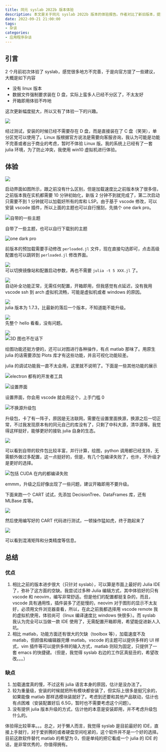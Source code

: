 ```yaml
---
title: 同元 syslab 2022b 版本体验
description: 本文是关于同元 syslab 2022b 版本的体验报告。作者对比了新旧版本，提到新版本在安装、启动速度、主题、预加载、自动补全等方面的改进。同时，指出了加载速度慢、重量级、缺乏 Julia 版本升级方式等缺点。作者认为，对于懒人来说，syslab 是目前最好的 Julia IDE，但对于爱折腾或硬盘空间有限的用户，可能不是最佳选择。总体上，syslab 作为 Julia IDE 表现优秀，但替代 MATLAB 的可能性为零。
date: 2022-09-21 21:00:00
tags:
- 杂谈
categories:
- 应用程序杂谈
---
```


## 引言  

2 个月前初次体验了 syslab，感觉很多地方不完善，于是向官方提了一些建议，大概是如下内容

* 没有 linux 版本
* 数据文件强制要求装在 D 盘，实际上蛮多人已经不分区了，不太友好
* 开箱即用体验不咋地

这次更新幅度挺大，所以又有了体验一下的兴趣。

![](v2-c9f40cdb33a7ec8fac7130d9a553c0eb_b.jpg)

经过测试，安装的时候已经不需要存在 D 盘，而是直接装在了 C 盘（笑哭），单分区党可以使用了。Linux 版根据官方说法是需要向客服咨询，我认为可能是功能不完善或者出于商业的考虑，暂时不体验 Linux 版。我的系统上已经有了一套 julia 环境，为了防止冲突，我使用 win10 虚拟机进行体验。

## 体验

![](v2-b072ad1a03e114150f6d974b0b0a8152_b.jpg)

启动界面如图所示，跟之前没有什么区别，但是加载速度比之前版本快了很多倍，之前版本我在实机都需要 10 分钟初始化，新版 2 分钟不到就完成了，第二次启动只需要不到 1 分钟就可以加载好所有的库和 LSP。由于基于 vscode 修改，可以安装 vscode 插件，所以上面的主题也可以自行搜刮，先搞个 one dark pro。

![自带的一些主题](v2-70cc15e8301beaa4fb1908ce3dcf568e_b.jpg)  

自带了一些主题，也可以自行下载别的主题

![one dark pro](v2-738cfb77578719f72c16e0167faf5d3a_b.jpg)  

前版本的预加载需要手动修改 `perloaded.jl` 文件，现在直接勾选即可，点击高级配置也可以跳转到 `perloaded.jl` 修改界面。

![](v2-0c4653f8ffe5a5d50bff1ad2c9494a26_b.jpg)  
可以切换镜像站和配置启动参数，再也不需要 `julia -t 5 XXX.jl` 了。

![](v2-b4a270743d71f54b384c836159c3fd72_b.jpg)  
自动补全功能正常，无需任何配置，开箱即用，但我感觉有点延迟，没有我用 vscode ssh 到 arch 虚拟机流畅，可能是虚拟机或者 windows 的原因。

![](v2-e20c05863de247057b0dd90e4c63b2c6_b.jpg)  
julia 版本为 1.7.3，比最新的落后一个版本，不知道能不能升级。

![](v2-25085023629be561fbd199b859bc9c8f_b.jpg)  
先整个 hello 看看，没有问题。

![](v2-e28a9ca624c98c48e0d71449352b0552_b.jpg)  
![3D 图也不在话下](v2-0ff2b93becc87f8abed944b56cb214ae_b.jpg)  

绘图功能还挺方便的，还可以对图进行各种操作，有点 matlab 那味了。用原生 julia 的话需要添加 Plots 库才有这些功能，并且可视化功能较差。

julia 的调试功能我一直不太会用，这里就不说明了。下面是一些其他功能的展示

![electron 都有的开发者工具](v2-f1ff87d83e136e5776e9c8534e328de4_b.jpg)  

![设置界面](v2-253e2f715bf50bbeb9dc97d75d09eb0c_b.jpg)  


设置界面，你会用 vscode 就会用这个，上手门槛 0

![不换源升级包](v2-3ba4fd08717415feb28341f3dee50cfe_b.jpg)  
  
升级包，卡了有一阵子，原因是无法联网，需要在设置里面换源，换源之后一切正常，不过我发现原本有的同元自己的库没有了，只剩了中科大源，清华源等。我觉得这样挺好，能够更好的接轨 julia 自身的生态。

![](v2-3ef6659dfccbb82153f4c75fef708e72_b.jpg)

可以看到自带的软件包比较丰富，并行计算，绘图，python 调用都已经支持，无需额外做过多配置，这一点挺好的，但是，有几个包编译失败了，也许，不升级才是更好的选择。

![包括 CUDA 在内的都编译失败](v2-78d7c749595f0b4e00ff388f186407e2_b.jpg)  
  
emmm，升级之后好像出现了一些问题，建议开箱即用不要升级。

下面来跑一个 CART 试试，先添加 DecisionTree、DataFrames 库，还有 MLBase 库等。

![](v2-492eff84d0bbd100575093545ee4a457_b.jpg)

然后使用编写好的 CART 代码进行测试，一顿操作猛如虎，终于跑起来了

![](v2-a1477ceeaf7856afd55b166f21336627_b.jpg)

可以看到混淆矩阵和分类精度等信息。

## 总结

### 优点

1. 相比之前的版本进步很大（只针对 syslab），可以算是市面上最好的 Julia IDE 了，弥补了这方面的空缺。我尝试过多种 Julia 编辑方式，其中体验好的只有 vscode 和 neovim，编写非常舒适。但是他们的配置都挺复杂的，而且，vscode 具有通用性，插件装多了还挺慢的，neovim 对于图形的显示不太友好，必须用文件浏览器查看，所以，在此之前我都选择用 vscode remote 我的虚拟机使用，体验尚可（linux 编译速度比 windows 快很多）。而 syslab 我认为完全可以当做一款 IDE 使用了，无需配置开箱即用，希望能促进新人入坑。
2. 相比 matlab，功能方面还有很大的欠缺（toolbox 等），加载速度不及 matlab，但颜值和编辑器完爆 matlab。vscode 的主题可以提供多样的 UI 样式，vim 插件等可以提供多样的输入方式，matlab 则较为固定，只提供了一套 emacs 的快捷键。（但是，我觉得 syslab 右边的工作区真挺丑的，希望改改。。。）

### 缺点

1. 加载速度真的慢，不过这有 julia 语言本身的原因，估计是没办法了。
2. 较为重量级，安装的时候就把所有模块都安装了，但实际上很多是挺冗余的，如果能像 matlab 那样选模块装就好了。考虑到还要和其他产品联动，估计也有点困难（安装配置好后 6.5G，暂时也不需要考虑这个问题）。
3. 没有提供 julia 版本升级的方式，估计他的本意是安装即用，并不考虑升级包什么的。

体验得比较草率。。。总之，对于懒人而言，我觉得 syslab 是目前最好的 IDE，直接上手就行，对于爱折腾的或者硬盘空间吃紧的，这个软件并不是一个好的选择。目前这款软件替代 matlab 的希望为 0，但是单纯的把它看成一个 julia 的 IDE 的话，是非常优秀的，你值得拥有。